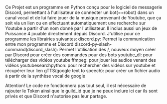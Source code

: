 Ce Projet est un programme en Python conçu pour le logiciel de messagerie Discord, permettant à l'utilisateur de connecter un bot(==robot) dans un canal vocal et de lui faire jouer de la musique provenant de Youtube, que ça soit via un lien ou en effectuant automatiquement une recherche sur Youtube a partir d'un nom donné par l'utilisateur. Il inclus aussi un jeux de Puissance 4 jouable directement depuis Discord.
J'utilise pour ce programme les librairies suivantes:
  discord.py: Permet la communication entre mon programme et Discord
  discord-py-slash-command(discord_slash): Permet l'utilisation des /, nouveux moyen créer par Discord pour créer des commandes pour des bots
  youtube_dl: pour télécharger des vidéos youtube 
  ffmpeg: pour jouer les audios venant des vidéos
  youtubesearchpython: pour rechercher des vidéos sur youtube et récupérer leur lien
  gTTS(google text to speech): pour créer un fichier audio à partir de la synthèse vocal de google
 
Attention! Le code ne fonctionnera pas tout seul, il est nécessaire de rajouter le Token ainsi que le guild_id que je ne peux inclure ici car ils sont privés et que Discord n'autorise pas leur partage.
